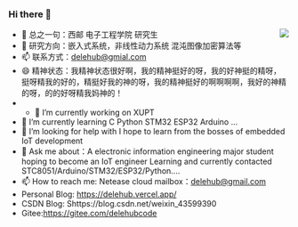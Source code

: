 ### Hi there 👋

- 🔭 总之一句：西邮 电子工程学院 研究生<img align="right" src="https://github-readme-stats.vercel.app/api?username=delehub&show_icons=true">
- 🌱 研究方向：嵌入式系统，非线性动力系统 混沌图像加密算法等
- 📫 联系方式：delehub@gmial.com
- 😄 精神状态：我精神状态很好啊，我的精神挺好的呀，我的好神挺的精呀，挺呀精我的好的，精挺好我的神的呀，我的精神挺好的啊啊啊啊，我好的神精的呀，的的好呀精我妈神的！
- - 🔭 I’m currently working on XUPT
- 🌱 I’m currently learning  C Python STM32 ESP32 Arduino ...
- 🤔 I’m looking for help with I hope to learn from the bosses of embedded IoT development
- 💬 Ask me about：A electronic information engineering major student hoping to become an IoT engineer  Learning and currently contacted STC8051/Arduino/STM32/ESP32/Python....
- 📫 How to reach me: Netease cloud mailbox：delehub@gmail.com 
- Personal Blog: https://delehub.vercel.app/
- CSDN Blog: Shttps://blog.csdn.net/weixin_43599390
- Gitee:https://gitee.com/delehubcode
